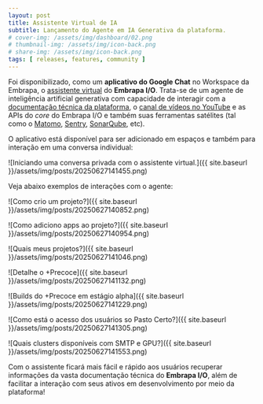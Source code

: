 ```yaml
---
layout: post
title: Assistente Virtual de IA
subtitle: Lançamento do Agente em IA Generativa da plataforma.
# cover-img: /assets/img/dashboard/02.png
# thumbnail-img: /assets/img/icon-back.png
# share-img: /assets/img/icon-back.png
tags: [ releases, features, community ]
---
```


Foi disponibilizado, como um **aplicativo do Google Chat** no Workspace da Embrapa, o <u>assistente virtual</u> do **Embrapa I/O**. Trata-se de um agente de inteligência artificial generativa com capacidade de interagir com a [documentação técnica da plataforma](https://embrapa.io/docs/preface/), o [canal de vídeos no YouTube](https://youtube.com/@embrapa-io) e as APIs do _core_ do Embrapa I/O e também suas ferramentas satélites (tal como o [Matomo](https://hit.embrapa.io), [Sentry](https://bug.embrapa.io), [SonarQube](https://code.embrapa.io), etc).

O aplicativo está disponível para ser adicionado em espaços e também para interação em uma conversa individual:

![Iniciando uma conversa privada com o assistente virtual.]({{ site.baseurl }}/assets/img/posts/20250627141455.png)

Veja abaixo exemplos de interações com o agente:

![Como crio um projeto?]({{ site.baseurl }}/assets/img/posts/20250627140852.png)

![Como adiciono apps ao projeto?]({{ site.baseurl }}/assets/img/posts/20250627140954.png)

![Quais meus projetos?]({{ site.baseurl }}/assets/img/posts/20250627141046.png)

![Detalhe o +Precoce]({{ site.baseurl }}/assets/img/posts/20250627141132.png)

![Builds do +Precoce em estágio alpha]({{ site.baseurl }}/assets/img/posts/20250627141229.png)

![Como está o acesso dos usuários so Pasto Certo?]({{ site.baseurl }}/assets/img/posts/20250627141305.png)

![Quais clusters disponíveis com SMTP e GPU?]({{ site.baseurl }}/assets/img/posts/20250627141553.png)

Com o assistente ficará mais fácil e rápido aos usuários recuperar informações da vasta documentação técnica do **Embrapa I/O**, além de facilitar a interação com seus ativos em desenvolvimento por meio da plataforma!